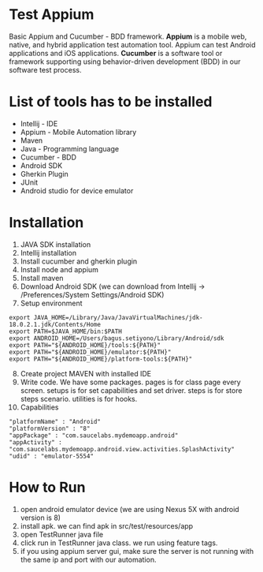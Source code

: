 # Test Appium

Basic Appium and Cucumber - BDD framework. **Appium** is a mobile web, native, and hybrid application test automation tool. Appium can test Android applications and iOS applications. **Cucumber** is a software tool or framework supporting using behavior-driven development (BDD) in our software test process.

# List of tools has to be installed
- Intellij - IDE
- Appium - Mobile Automation library
- Maven
- Java - Programming language
- Cucumber - BDD
- Android SDK
- Gherkin Plugin
- JUnit
- Android studio for device emulator

# Installation
1. JAVA SDK installation 
2. Intellij installation 
3. Install cucumber and gherkin plugin 
4. Install node and appium 
5. Install maven
6. Download Android SDK (we can download from Intellij -> /Preferences/System Settings/Android SDK)
7. Setup environment
~~~
export JAVA_HOME=/Library/Java/JavaVirtualMachines/jdk-18.0.2.1.jdk/Contents/Home
export PATH=$JAVA_HOME/bin:$PATH
export ANDROID_HOME=/Users/bagus.setiyono/Library/Android/sdk
export PATH="${ANDROID_HOME}/tools:${PATH}"
export PATH="${ANDROID_HOME}/emulator:${PATH}"
export PATH="${ANDROID_HOME}/platform-tools:${PATH}"
~~~
8. Create project MAVEN with installed IDE
10. Write code. We have some packages. pages is for class page every screen. setups is for set capabilities and set driver. steps is for store steps scenario. utilities is for hooks.
11. Capabilities
~~~
"platformName" : "Android"
"platformVersion" : "8"
"appPackage" : "com.saucelabs.mydemoapp.android"
"appActivity" : "com.saucelabs.mydemoapp.android.view.activities.SplashActivity"
"udid" : "emulator-5554"
~~~

# How to Run
1. open android emulator device (we are using Nexus 5X with android version is 8)
2. install apk. we can find apk in src/test/resources/app
2. open TestRunner java file
2. click run in TestRunner java class. we run using feature tags.
3. if you using appium server gui, make sure the server is not running with the same ip and port with our automation.

